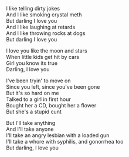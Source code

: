 I like telling dirty jokes  
And I like smoking crystal meth  
But darling I love you  
And I like laughing at retards  
And I like throwing rocks at dogs  
But darling I love you

I love you like the moon and stars  
When little kids get hit by cars  
Girl you know its true  
Darling, I love you

I've been tryin' to move on  
Since you left, since you've been gone  
But it's so hard on me  
Talked to a girl in first hour  
Bought her a CD, bought her a flower  
But she's a stupid cunt

But I'll take anything  
And I'll take anyone  
I'll take an angry lesbian with a loaded gun  
I'll take a whore with syphilis, and gonorrhea too  
But darling, I love you